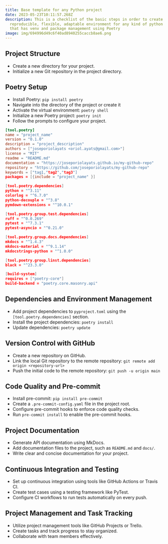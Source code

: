 ```yaml
---
title: Base template for any Python project
date: 2023-05-23T10:11:57.268Z
description: This is a checklist of the basic steps in order to create a
  reproducible, flexible, adaptable environment for any kind of python project
  that has venv and package management using Poetry
image: img/694996d49c6f40ad8940255caccb8ae6.png
---
```

## Project Structure

* Create a new directory for your project.
* Initialize a new Git repository in the project directory.

## Poetry Setup

* Install Poetry: `pip install poetry`
* N﻿avigate into the directory of the project or create it
* Activate the virtual environment: `poetry shell`
* Initialize a new Poetry project: `poetry init`
* Follow the prompts to configure your project.

```toml
[tool.poetry]
name = "project_name"
version = "0.1.0"
description = "project_description"
authors = ["joseporiolayats <oriol.ayats@gmail.com>"]
license = "MIT"
readme = "README.md"
documentation = "https://joseporiolayats.github.io/my-github-repo"
repository = "https://github.com/joseporiolayats/my-github-repo"
keywords = ["tag1,"tag2","tag3"]
packages = [{include = "project_name" }]

[tool.poetry.dependencies]
python = "^3.11"
colorlog = "^6.7.0"
python-decouple = "^3.8"
pymdown-extensions = "^10.0.1"

[tool.poetry.group.test.dependencies]
ruff = "^0.0.269"
pytest = "^7.3.1"
pytest-asyncio = "^0.21.0"

[tool.poetry.group.docs.dependencies]
mkdocs = "^1.4.3"
mkdocs-material = "^9.1.14"
mkdocstrings-python = "^1.0.0"

[tool.poetry.group.linst.dependencies]
black = "^23.3.0"

[build-system]
requires = ["poetry-core"]
build-backend = "poetry.core.masonry.api"
```

## Dependencies and Environment Management

* Add project dependencies to `pyproject.toml` using the `[tool.poetry.dependencies]` section.
* Install the project dependencies: `poetry install`
* Update dependencies: `poetry update`

## Version Control with GitHub

* Create a new repository on GitHub.
* Link the local Git repository to the remote repository: `git remote add origin <repository-url>`
* Push the initial code to the remote repository: `git push -u origin main`

## Code Quality and Pre-commit

* Install pre-commit: `pip install pre-commit`
* Create a `.pre-commit-config.yaml` file in the project root.
* Configure pre-commit hooks to enforce code quality checks.
* Run `pre-commit install` to enable the pre-commit hooks.

## Project Documentation

* Generate API documentation using MkDocs.
* Add documentation files to the project, such as `README.md` and `docs/`.
* Write clear and concise documentation for your project.

## Continuous Integration and Testing

* Set up continuous integration using tools like GitHub Actions or Travis CI.
* Create test cases using a testing framework like PyTest.
* Configure CI workflows to run tests automatically on every push.

## Project Management and Task Tracking

* Utilize project management tools like GitHub Projects or Trello.
* Create tasks and track progress to stay organized.
* Collaborate with team members effectively.